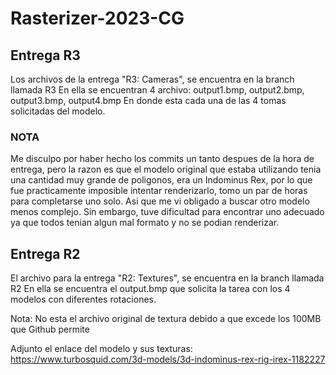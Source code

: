 # Rasterizer-2023-CG

## Entrega R3
Los archivos de la entrega "R3: Cameras", se encuentra en la branch llamada R3
En ella se encuentran 4 archivo: output1.bmp, output2.bmp, output3.bmp, output4.bmp
En donde esta cada una de las 4 tomas solicitadas del modelo.

### NOTA
Me disculpo por haber hecho los commits un tanto despues de la hora de entrega, pero la razon es que 
el modelo original que estaba utilizando tenia una cantidad muy grande de poligonos, era un Indominus Rex,
por lo que fue practicamente imposible intentar renderizarlo, tomo un par de horas para completarse uno solo.
Asi que me vi obligado a buscar otro modelo menos complejo. Sin embargo, tuve dificultad para encontrar uno
adecuado ya que todos tenian algun mal formato y no se podian renderizar.


## Entrega R2
El archivo para la entrega "R2: Textures", se encuentra en la branch llamada R2
En ella se encuentra el output.bmp que solicita la tarea con los 4 modelos con diferentes rotaciones.

Nota: No esta el archivo original de textura debido a que excede los 100MB que Github permite

Adjunto el enlace del modelo y sus texturas:
https://www.turbosquid.com/3d-models/3d-indominus-rex-rig-irex-1182227


